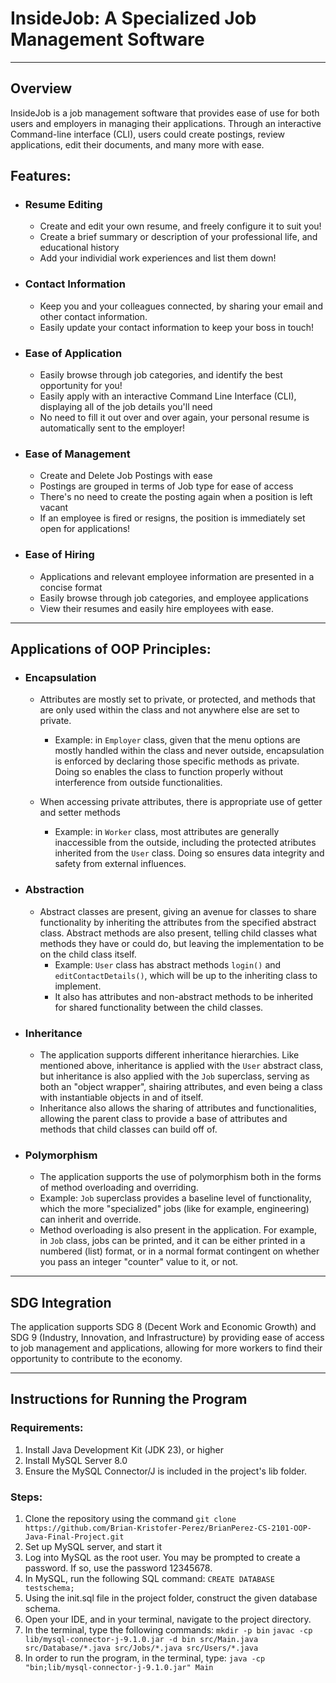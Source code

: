 # InsideJob: A Specialized Job Management Software
___

## Overview


InsideJob is a job management software that provides ease of use for both users and employers in managing their applications. Through an interactive Command-line interface (CLI), users could create postings, review applications, edit their documents, and many more with ease.


## Features: 
  - ### Resume Editing
    - Create and edit your own resume, and freely configure it to suit you!
    - Create a brief summary or description of your professional life, and educational history
    - Add your individial work experiences and list them down!
      
  - ### Contact Information
    - Keep you and your colleagues connected, by sharing your email and other contact information.
    - Easily update your contact information to keep your boss in touch!
      
  - ### Ease of Application
    - Easily browse through job categories, and identify the best opportunity for you!
    - Easily apply with an interactive Command Line Interface (CLI), displaying all of the job details you'll need
    - No need to fill it out over and over again, your personal resume is automatically sent to the employer!
   
  - ### Ease of Management
    - Create and Delete Job Postings with ease
    - Postings are grouped in terms of Job type for ease of access
    - There's no need to create the posting again when a position is left vacant
    - If an employee is fired or resigns, the position is immediately set open for applications!

  - ### Ease of Hiring
    - Applications and relevant employee information are presented in a concise format
    - Easily browse through job categories, and employee applications
    - View their resumes and easily hire employees with ease.

  ____
## Applications of OOP Principles:

  - ### Encapsulation
    - Attributes are mostly set to private, or protected, and methods that are only used within the class and not anywhere else are set to private.
      - Example: in `Employer` class, given that the menu options are mostly handled within the class and never outside, encapsulation is enforced by declaring those specific methods as private. Doing so enables the class to function properly without interference from outside functionalities.

    - When accessing private attributes, there is appropriate use of getter and setter methods
      - Example: in `Worker` class, most attributes are generally inaccessible from the outside, including the protected atributes inherited from the `User` class. Doing so ensures data integrity and safety from external influences.

  - ### Abstraction
    - Abstract classes are present, giving an avenue for classes to share functionality by inheriting the attributes from the specified abstract class. Abstract methods are also present, telling child classes what methods they have or could do, but leaving the implementation to be on the child class itself.
      - Example: `User` class has abstract methods `login()` and `editContactDetails()`, which will be up to the inheriting class to implement.
      - It also has attributes and non-abstract methods to be inherited for shared functionality between the child classes.

  - ### Inheritance
    - The application supports different inheritance hierarchies. Like mentioned above, inheritance is applied with the `User` abstract class, but inheritance is also applied with the `Job` superclass, serving as both an "object wrapper", shairing attributes, and even being a class with instantiable objects in and of itself.
    - Inheritance also allows the sharing of attributes and functionalities, allowing the parent class to provide a base of attributes and methods that child classes can build off of.            
    
  - ### Polymorphism
    - The application supports the use of polymorphism both in the forms of method overloading and overriding.
    - Example: `Job` superclass provides a baseline level of functionality, which the more "specialized" jobs (like for example, engineering) can inherit and override.
    - Method overloading is also present in the application. For example, in `Job` class, jobs can be printed, and it can be either printed in a numbered (list) format, or in a normal format contingent on whether you pass an integer "counter" value to it, or not.
___
## SDG Integration

The application supports SDG 8 (Decent Work and Economic Growth) and SDG 9 (Industry, Innovation, and Infrastructure) by providing ease of access to job management and applications, allowing for more workers to find their opportunity to contribute to the economy.
___
## Instructions for Running the Program

### Requirements: 
1. Install Java Development Kit (JDK 23), or higher
2. Install MySQL Server 8.0
3. Ensure the MySQL Connector/J is included in the project's lib folder.

### Steps:
1. Clone the repository using the command `git clone https://github.com/Brian-Kristofer-Perez/BrianPerez-CS-2101-OOP-Java-Final-Project.git`
2. Set up MySQL server, and start it
3. Log into MySQL as the root user. You may be prompted to create a password. If so, use the password 12345678.
4. In MySQL, run the following SQL command: `CREATE DATABASE testschema;`
5. Using the init.sql file in the project folder, construct the given database schema.
6. Open your IDE, and in your terminal, navigate to the project directory.
7. In the terminal, type the following commands:
`mkdir -p bin`
`javac -cp lib/mysql-connector-j-9.1.0.jar -d bin src/Main.java src/Database/*.java src/Jobs/*.java src/Users/*.java`
8. In order to run the program, in the terminal, type:
`java -cp "bin;lib/mysql-connector-j-9.1.0.jar" Main`

